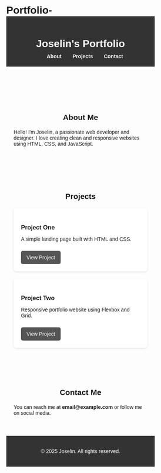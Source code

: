 # Portfolio-<!DOCTYPE html>
<html lang="en">
<head>
  <meta charset="UTF-8" />
  <meta name="viewport" content="width=device-width, initial-scale=1.0" />
  <title>My Portfolio</title>
  <style>
    * {
      margin: 0;
      padding: 0;
      box-sizing: border-box;
      font-family: 'Arial', sans-serif;
    }

    body {
      background-color: #f4f4f4;
      color: #333;
      line-height: 1.6;
    }

    header {
      background-color: #333;
      color: white;
      padding: 20px 0;
      text-align: center;
    }

    nav ul {
      list-style: none;
      display: flex;
      justify-content: center;
      margin-top: 10px;
    }

    nav ul li {
      margin: 0 15px;
    }

    nav ul li a {
      color: white;
      text-decoration: none;
      font-weight: bold;
    }

    section {
      padding: 40px 20px;
      max-width: 1000px;
      margin: auto;
    }

    h2 {
      text-align: center;
      margin-bottom: 20px;
    }

    .projects {
      display: grid;
      grid-template-columns: repeat(auto-fit, minmax(250px, 1fr));
      gap: 20px;
    }

    .project {
      background: white;
      padding: 20px;
      border-radius: 8px;
      box-shadow: 0 2px 5px rgba(0,0,0,0.1);
    }

    footer {
      text-align: center;
      padding: 20px;
      background-color: #333;
      color: white;
    }

    a.button {
      display: inline-block;
      margin-top: 10px;
      padding: 10px 15px;
      background-color: #555;
      color: white;
      text-decoration: none;
      border-radius: 5px;
    }

    a.button:hover {
      background-color: #222;
    }
  </style>
</head>
<body>

  <header>
    <h1>Joselin's Portfolio</h1>
    <nav>
      <ul>
        <li><a href="#about">About</a></li>
        <li><a href="#projects">Projects</a></li>
        <li><a href="#contact">Contact</a></li>
      </ul>
    </nav>
  </header>

  <section id="about">
    <h2>About Me</h2>
    <p>Hello! I'm Joselin, a passionate web developer and designer. I love creating clean and responsive websites using HTML, CSS, and JavaScript.</p>
  </section>

  <section id="projects">
    <h2>Projects</h2>
    <div class="projects">
      <div class="project">
        <h3>Project One</h3>
        <p>A simple landing page built with HTML and CSS.</p>
        <a href="#" class="button">View Project</a>
      </div>
      <div class="project">
        <h3>Project Two</h3>
        <p>Responsive portfolio website using Flexbox and Grid.</p>
        <a href="#" class="button">View Project</a>
      </div>
      <!-- Add more projects as needed -->
    </div>
  </section>

  <section id="contact">
    <h2>Contact Me</h2>
    <p>You can reach me at <strong>email@example.com</strong> or follow me on social media.</p>
  </section>

  <footer>
    <p>&copy; 2025 Joselin. All rights reserved.</p>
  </footer>

</body>
</html>
